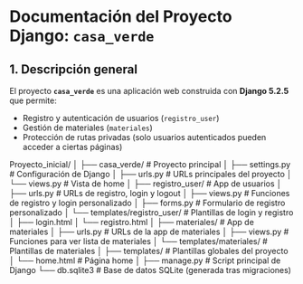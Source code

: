 # Documentación del Proyecto Django: `casa_verde`

## 1. Descripción general
El proyecto **`casa_verde`** es una aplicación web construida con **Django 5.2.5** que permite:

- Registro y autenticación de usuarios (`registro_user`)
- Gestión de materiales (`materiales`)
- Protección de rutas privadas (solo usuarios autenticados pueden acceder a ciertas páginas)

Proyecto_inicial/
│
├── casa_verde/ # Proyecto principal
│ ├── settings.py # Configuración de Django
│ ├── urls.py # URLs principales del proyecto
│ └── views.py # Vista de home
│
├── registro_user/ # App de usuarios
│ ├── urls.py # URLs de registro, login y logout
│ ├── views.py # Funciones de registro y login personalizado
│ ├── forms.py # Formulario de registro personalizado
│ └── templates/registro_user/ # Plantillas de login y registro
│ ├── login.html
│ └── registro.html
│
├── materiales/ # App de materiales
│ ├── urls.py # URLs de la app de materiales
│ ├── views.py # Funciones para ver lista de materiales
│ └── templates/materiales/ # Plantillas de materiales
│
├── templates/ # Plantillas globales del proyecto
│ └── home.html # Página home
│
├── manage.py # Script principal de Django
└── db.sqlite3 # Base de datos SQLite (generada tras migraciones)
